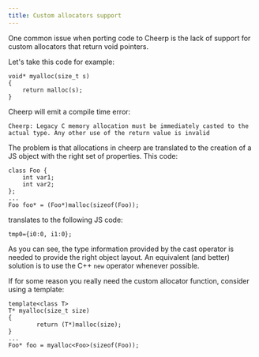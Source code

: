 ```yaml
---
title: Custom allocators support
---
```


One common issue when porting code to Cheerp is the lack of support for custom allocators that return void pointers.

Let's take this code for example:
```
void* myalloc(size_t s)
{
    return malloc(s);
}
```

Cheerp will emit a compile time error:
```
Cheerp: Legacy C memory allocation must be immediately casted to the actual type. Any other use of the return value is invalid
```
The problem is that allocations in cheerp are translated to the creation of a JS object with the right set of properties. This code:
```
class Foo {
    int var1;
    int var2;
};
...
Foo foo* = (Foo*)malloc(sizeof(Foo));
```
translates to the following JS code:
```
tmp0={i0:0, i1:0};
```
As you can see, the type information provided by the cast operator is needed to provide the right object layout. An equivalent (and better) solution is to use the C++ `new` operator whenever possible.

If for some reason you really need the custom allocator function, consider using a template:
```
template<class T>
T* myalloc(size_t size)
{
        return (T*)malloc(size);
}
...
Foo* foo = myalloc<Foo>(sizeof(Foo));
```
